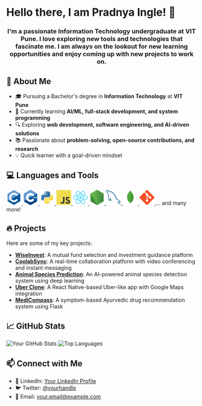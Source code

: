 # Hello there, I am Pradnya Ingle! 👋

<h3 align="center">I'm a passionate Information Technology undergraduate at VIT Pune. I love exploring new tools and technologies that fascinate me. I am always on the lookout for new learning opportunities and enjoy coming up with new projects to work on.</h3>

## 🚀 About Me
- 🎓 Pursuing a Bachelor's degree in **Information Technology** at **VIT Pune**
- 🌱 Currently learning **AI/ML, full-stack development, and system programming**
- 🔍 Exploring **web development, software engineering, and AI-driven solutions**
- 📚 Passionate about **problem-solving, open-source contributions, and research**
- 💡 Quick learner with a goal-driven mindset

## 💻 Languages and Tools
<p align="left">  
<a href="https://www.cprogramming.com/" target="_blank" rel="noreferrer"> <img src="https://raw.githubusercontent.com/devicons/devicon/master/icons/c/c-original.svg" alt="c" width="40" height="40"/> </a>  
<a href="https://www.w3schools.com/cpp/" target="_blank" rel="noreferrer"> <img src="https://raw.githubusercontent.com/devicons/devicon/master/icons/cplusplus/cplusplus-original.svg" alt="cplusplus" width="40" height="40"/> </a>  
<a href="https://www.python.org" target="_blank" rel="noreferrer"> <img src="https://raw.githubusercontent.com/devicons/devicon/master/icons/python/python-original.svg" alt="python" width="40" height="40"/> </a>  
<a href="https://developer.mozilla.org/en-US/docs/Web/JavaScript" target="_blank" rel="noreferrer"> <img src="https://raw.githubusercontent.com/devicons/devicon/master/icons/javascript/javascript-original.svg" alt="javascript" width="40" height="40"/> </a>  
<a href="https://reactjs.org/" target="_blank" rel="noreferrer"> <img src="https://raw.githubusercontent.com/devicons/devicon/master/icons/react/react-original.svg" alt="react" width="40" height="40"/> </a>  
<a href="https://nodejs.org/" target="_blank" rel="noreferrer"> <img src="https://raw.githubusercontent.com/devicons/devicon/master/icons/nodejs/nodejs-original.svg" alt="nodejs" width="40" height="40"/> </a>  
<a href="https://www.mysql.com/" target="_blank" rel="noreferrer"> <img src="https://raw.githubusercontent.com/devicons/devicon/master/icons/mysql/mysql-original.svg" alt="mysql" width="40" height="40"/> </a>  
<a href="https://www.mongodb.com/" target="_blank" rel="noreferrer"> <img src="https://raw.githubusercontent.com/devicons/devicon/master/icons/mongodb/mongodb-original.svg" alt="mongodb" width="40" height="40"/> </a>  
<a href="https://git-scm.com/" target="_blank" rel="noreferrer"> <img src="https://raw.githubusercontent.com/devicons/devicon/master/icons/git/git-original.svg" alt="git" width="40" height="40"/> </a>  
... and many more! 
</p>

## 🔥 Projects
Here are some of my key projects:
- **[WiseInvest](https://github.com/Pradnyaa05/WiseInvest)**: A mutual fund selection and investment guidance platform
- **[CoolabSync]([https://github.com/Pradnyaa05/CoolabSync](https://github.com/Pradnyaa05/CollabSync-PARSUNETHON-Hackathon))**: A real-time collaboration platform with video conferencing and instant messaging
- **[Animal Species Prediction](https://github.com/Pradnyaa05/animal-species-prediction)**: An AI-powered animal species detection system using deep learning
- **[Uber Clone](https://github.com/Pradnyaa05/Uber-clone-React-Native)**: A React Native-based Uber-like app with Google Maps integration
- **[MediCompass](https://github.com/Pradnyaa05/MediCompass)**: A symptom-based Ayurvedic drug recommendation system using Flask

## 📈 GitHub Stats
![Your GitHub Stats](https://github-readme-stats.vercel.app/api?username=Pradnyaa05&show_icons=true&theme=radical)
![Top Languages](https://github-readme-stats.vercel.app/api/top-langs/?username=Pradnyaa05&layout=compact&theme=radical)

## 📫 Connect with Me
- 🔗 LinkedIn: [Your LinkedIn Profile](https://www.linkedin.com/in/yourprofile)
- 🐦 Twitter: [@yourhandle](https://twitter.com/yourhandle)
- 💌 Email: your.email@example.com
